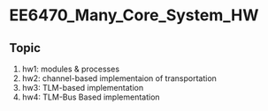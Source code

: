 # EE6470_Many_Core_System_HW
## Topic
1. hw1: modules & processes
2. hw2: channel-based implementaion of transportation
3. hw3: TLM-based implementation
4. hw4: TLM-Bus Based implementation
